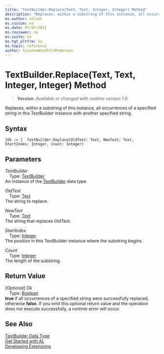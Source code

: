 ```yaml
---
title: "TextBuilder.Replace(Text, Text, Integer, Integer) Method"
description: "Replaces, within a substring of this instance, all occurrences of a specified string in this TextBuilder instance with another specified string."
ms.author: solsen
ms.custom: na
ms.date: 07/07/2021
ms.reviewer: na
ms.suite: na
ms.tgt_pltfrm: na
ms.topic: reference
author: SusanneWindfeldPedersen
---
```

[//]: # (START>DO_NOT_EDIT)
[//]: # (IMPORTANT:Do not edit any of the content between here and the END>DO_NOT_EDIT.)
[//]: # (Any modifications should be made in the .xml files in the ModernDev repo.)
# TextBuilder.Replace(Text, Text, Integer, Integer) Method
> **Version**: _Available or changed with runtime version 1.0._

Replaces, within a substring of this instance, all occurrences of a specified string in this TextBuilder instance with another specified string.


## Syntax
```AL
[Ok := ]  TextBuilder.Replace(OldText: Text, NewText: Text, StartIndex: Integer, Count: Integer)
```
## Parameters
*TextBuilder*  
&emsp;Type: [TextBuilder](textbuilder-data-type.md)  
An instance of the [TextBuilder](textbuilder-data-type.md) data type.  

*OldText*  
&emsp;Type: [Text](../text/text-data-type.md)  
The string to replace.
        
*NewText*  
&emsp;Type: [Text](../text/text-data-type.md)  
The string that replaces OldText.
        
*StartIndex*  
&emsp;Type: [Integer](../integer/integer-data-type.md)  
The position in this TextBuilder instance where the substring begins.
        
*Count*  
&emsp;Type: [Integer](../integer/integer-data-type.md)  
The length of the substring.  


## Return Value
*[Optional] Ok*  
&emsp;Type: [Boolean](../boolean/boolean-data-type.md)  
**true** if all occurrences of a specified string were successfully replaced, otherwise **false**. If you omit this optional return value and the operation does not execute successfully, a runtime error will occur.  


[//]: # (IMPORTANT: END>DO_NOT_EDIT)
## See Also
[TextBuilder Data Type](textbuilder-data-type.md)  
[Get Started with AL](../../devenv-get-started.md)  
[Developing Extensions](../../devenv-dev-overview.md)